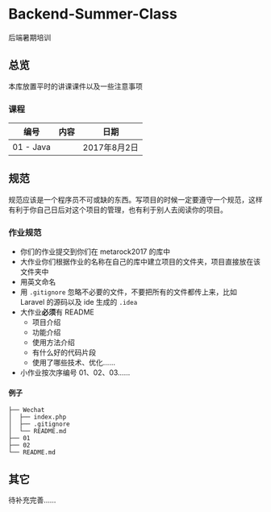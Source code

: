 # Backend-Summer-Class
后端暑期培训

## 总览

本库放置平时的讲课课件以及一些注意事项

### 课程

|    编号     |  内容  |    日期     |
| :-------: | :--: | :-------: |
| 01 - Java |      | 2017年8月2日 |

## 规范

规范应该是一个程序员不可或缺的东西。写项目的时候一定要遵守一个规范，这样有利于你自己日后对这个项目的管理，也有利于别人去阅读你的项目。

### 作业规范

+ 你们的作业提交到你们在 metarock2017 的库中
+ 大作业你们根据作业的名称在自己的库中建立项目的文件夹，项目直接放在该文件夹中
+ 用英文命名
+ 用 `.gitignore` 忽略不必要的文件，不要把所有的文件都传上来，比如 Laravel 的源码以及 ide 生成的 `.idea`
+ 大作业**必须**有 README
  + 项目介绍
  + 功能介绍
  + 使用方法介绍
  + 有什么好的代码片段
  + 使用了哪些技术、优化……
+ 小作业按次序编号 01、02、03……

#### 例子

```
├── Wechat
│  ├── index.php
│  ├── .gitignore
│  └── README.md
├── 01
├── 02
└── README.md
```

## 其它

待补充完善……